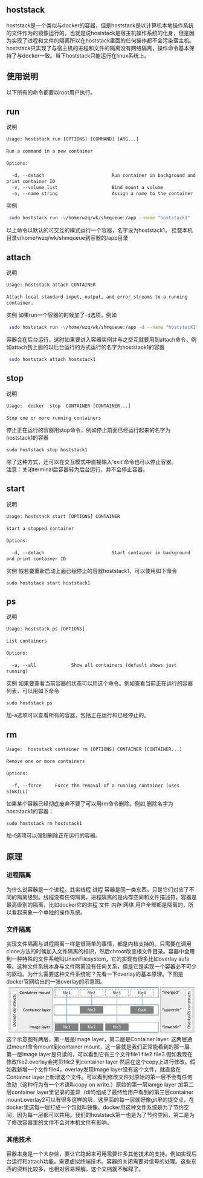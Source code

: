 ## hoststack

hoststack是一个类似与docker的容器，但是hoststack是以计算机本地操作系统的文件作为的镜像运行的，也就是说hoststack是宿主机操作系统的化身，但是因为实现了进程和文件的隔离所以在hoststack里面的任何操作都不会污染宿主机。hoststack只实现了与宿主机的进程和文件的隔离没有网络隔离，操作命令基本保持了与docker一致。当下hoststack只能运行在linux系统上。


## 使用说明
以下所有的命令都要以root用户执行。

## run

说明
```
Usage: hoststack run [OPTIONS] [COMMAND] [ARG...]

Run a command in a new container

Options:

  -d, --detach                         Run container in background and print container ID
  -v, --volume list                    Bind mount a volume
  -n, --name string                    Assign a name to the container
```
实例

```bash
 sudo hoststack run -v/home/wzq/wk/shmqueue:/app --name "hoststack1"
```
以上命令以默认的可交互的模式运行一个容器，名字设为hoststack1， 挂载本机目录v/home/wzq/wk/shmqueue到容器的/app目录

## attach

说明
```
Usage: hoststack attach CONTAINER

Attach local standard input, output, and error streams to a running container.
```

实例
如果run一个容器的时候加了`-d`选项，例如
```bash
 sudo hoststack run -v/home/wzq/wk/shmqueue:/app -d --name "hoststack1"
```
容器会在后台运行，这时如果要进入容器实例并与之交互就要用到attach命令，例如attach到上面的以后台运行的方式运行的名字为hoststack1的容器

```bash
 sudo hoststack attach hoststack1
```

## stop
说明
```
Usage:	docker  stop  CONTAINER [CONTAINER...]

Stop one or more running containers

```

停止正在运行的容器用stop命令，例如停止前面已经运行起来的名字为hoststack1的容器
```
sudo hoststack stop hoststack1
```
除了这种方式，还可以在交互模式中直接输入‘exit’命令也可以停止容器。  
注意：关闭terminal后容器转为后台运行，并不会停止容器。

## start
说明
```
Usage: hoststack start [OPTIONS] CONTAINER

Start a stopped container

Options:

  -d, --detach                         Start container in background and print container ID
```
实例
假若要重新启动上面已经停止的容器hoststack1，可以使用如下命令

```
sudo hoststack start hoststack1
```

## ps
说明
```
Usage: hoststack ps [OPTIONS]

List containers

Options:

  -a, --all             Show all containers (default shows just running)

```
实例
如果要查看当前容器的状态可以用这个命令。例如查看当前正在运行的容器列表，可以用如下命令
```
sudo hoststack ps
```
加-a选项可以查看所有的容器，包括正在运行和已经停止的。

## rm
```
Usage:	hoststack container rm [OPTIONS] CONTAINER [CONTAINER...]

Remove one or more containers

Options:

  -f, --force     Force the removal of a running container (uses SIGKILL)
```
如果某个容器已经彻底废弃不要了可以用rm命令删除。例如,删除名字为hoststack1的容器：
```
sudo hoststack rm hoststack1
```
加-f选项可以强制删除正在运行的容器。



## 原理

### 进程隔离
为什么说容器是一个进程。其实线程 进程 容器是同一类东西，只是它们对应了不同的隔离级别。线程没有任何隔离，进程隔离的是内存空间和文件描述符，容器是最高级别的隔离，比如docker它的进程 文件 内存 网络 用户全部都是隔离的，所以看起来象一个单独的操作系统。

### 文件隔离
实现文件隔离与进程隔离一样是很简单的事情，都是内核支持的。只需要在调用clone方法的时候加入文件隔离的标识，然后chroot改变根文件目录。容器中会用到一种特殊的文件系统叫UnionFilesystem，它的实现有很多比如overlay aufs等。这种文件系统本身与文件隔离没有任何关系，但是它是实现一个容器必不可少的驱动。为什么需要这种文件系统呢？先看一下overlay的基本原理。下图是docker官网给出的一张overlay的示意图。
 ![](./doc/img/overlay_constructs.jpg)
这个示意图有两层，第一层是Image layer，第二层是Container layer. 这两层通过mount命令mount到container mount，这一层就是我们正常能看到的那一层. 第一层Image layer是只读的，可以看到它有三个文件file1 file2 file3.假如我现在修改file2.overlay会拷贝file2 到container layer 然后在这个copy上进行修改。假如我新增一个文件file4，overlay发现Image layer没有这个文件，就直接在Container layer上新增这个文件。可以看到修改文件对原始的第一层不会有任何改动（这种行为有一个术语叫copy on write.）原始的第一层iamge layer 加第二层container layer里记录的差异（diff)组成了最终给用户看到的第三层container mount.overlay2可以有很多这样的层，这里面的每一层就好像git里的提交点，在docker里这每一层打成一个包就叫镜像。docker用这种文件系统是为了节约空间，因为每一层都可以共用。我们的hoststack第一也是为了节约空间，第二是为了修改容器里的文件不会对本机文件有影响。

### 其他技术
容器本身是一个大杂烩，要让它跑起来可用需要许多其他技术的支持。例如实现后台运行和attach功能，需要虚拟终端技术。容器的关闭需要对信号的处理。这些东西的资料比较多，也相对容易理解，这个文档就不解释了。

